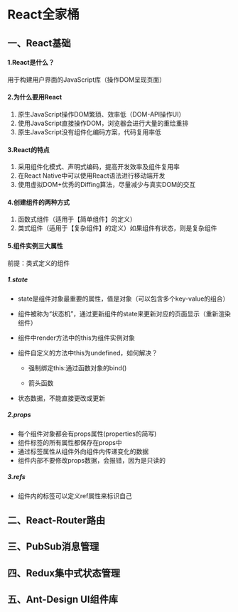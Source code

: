 # React全家桶

## 一、React基础

#### 1.React是什么？

用于构建用户界面的JavaScript库（操作DOM呈现页面）

#### 2.为什么要用React

1. 原生JavaScript操作DOM繁琐、效率低（DOM-API操作UI）
2. 使用JavaScript直接操作DOM，浏览器会进行大量的重绘重排
3. 原生JavaScript没有组件化编码方案，代码复用率低

#### 3.React的特点

1. 采用组件化模式、声明式编码，提高开发效率及组件复用率
2. 在React Native中可以使用React语法进行移动端开发
3. 使用虚拟DOM+优秀的Diffing算法，尽量减少与真实DOM的交互

#### 4.创建组件的两种方式

1. 函数式组件（适用于【简单组件】的定义）
2. 类式组件（适用于【复杂组件】的定义）如果组件有状态，则是复杂组件

#### 5.组件实例三大属性

前提：类式定义的组件

##### 1.state

- state是组件对象最重要的属性，值是对象（可以包含多个key-value的组合）

- 组件被称为“状态机”，通过更新组件的state来更新对应的页面显示（重新渲染组件）

- 组件中render方法中的this为组件实例对象

- 组件自定义的方法中this为undefined，如何解决？

  - 强制绑定this:通过函数对象的bind()

  - 箭头函数

- 状态数据，不能直接更改或更新

##### 2.props

- 每个组件对象都会有props属性(properties的简写)
- 组件标签的所有属性都保存在props中
- 通过标签属性从组件外向组件内传递变化的数据
- 组件内部不要修改props数据，会报错，因为是只读的

##### 3.refs

- 组件内的标签可以定义ref属性来标识自己

## 二、React-Router路由



## 三、PubSub消息管理

## 四、Redux集中式状态管理

## 五、Ant-Design  UI组件库

